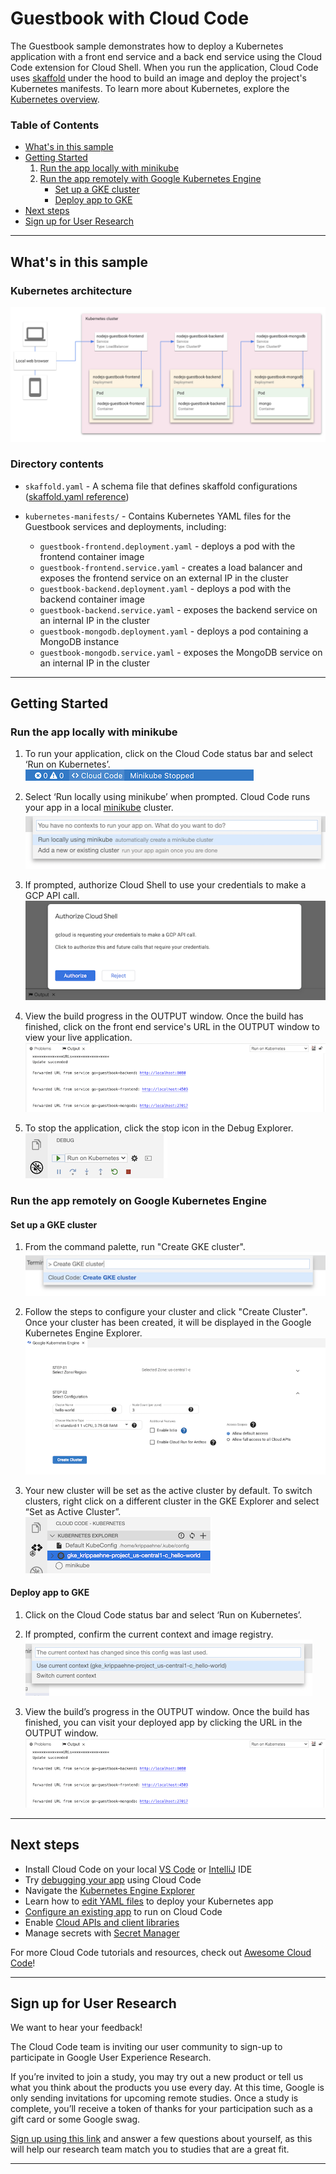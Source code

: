 # Guestbook with Cloud Code

The Guestbook sample demonstrates how to deploy a Kubernetes application with a front end service and a back end service using the Cloud Code extension for Cloud Shell. When you run the application, Cloud Code uses [skaffold](https://skaffold.dev/docs/) under the hood to build an image and deploy the project's Kubernetes manifests. To learn more about Kubernetes, explore the [Kubernetes overview](https://kubernetes.io/docs/concepts/overview/).

### Table of Contents
* [What's in this sample](#whats-in-this-sample)
* [Getting Started](#getting-started)
    1. [Run the app locally with minikube](#run-the-app-locally-with-minikube)
    2. [Run the app remotely with Google Kubernetes Engine](#run-the-app-remotely-with-google-kubernetes-engine)
        * [Set up a GKE cluster](#set-up-a-gke-cluster)
        * [Deploy app to GKE](#deploy-app-to-gke)
* [Next steps](#next-steps)
* [Sign up for User Research](#sign-up-for-user-research)

---
## What's in this sample
### Kubernetes architecture
![Kubernetes Architecture Diagram](../../img/diagram.png)

### Directory contents

- `skaffold.yaml` - A schema file that defines skaffold configurations ([skaffold.yaml reference](https://skaffold.dev/docs/references/yaml/))
- `kubernetes-manifests/` - Contains Kubernetes YAML files for the Guestbook services and deployments, including:

  - `guestbook-frontend.deployment.yaml` - deploys a pod with the frontend container image
  - `guestbook-frontend.service.yaml` - creates a load balancer and exposes the frontend service on an external IP in the cluster
  - `guestbook-backend.deployment.yaml` - deploys a pod with the backend container image
  - `guestbook-backend.service.yaml` - exposes the backend service on an internal IP in the cluster
  - `guestbook-mongodb.deployment.yaml` - deploys a pod containing a MongoDB instance
  - `guestbook-mongodb.service.yaml` - exposes the MongoDB service on an internal IP in the cluster

---
## Getting Started

### Run the app locally with minikube

1. To run your application, click on the Cloud Code status bar and select ‘Run on Kubernetes’.  
![image](./img/status-bar.png)

2. Select ‘Run locally using minikube’ when prompted. Cloud Code runs your app in a local [minikube](https://minikube.sigs.k8s.io/docs/start/) cluster.  
![image](./img/create-k8s-cluster.png)

3. If prompted, authorize Cloud Shell to use your credentials to make a GCP API call.  
![image](./img/authorize-cloud-shell.png)

4. View the build progress in the OUTPUT window. Once the build has finished, click on the front end service's URL in the OUTPUT window to view your live application.  
![image](./img/kubernetes-guestbook-url.png)

5.  To stop the application, click the stop icon in the Debug Explorer.  
![image](./img/debug-explorer.png)

### Run the app remotely on Google Kubernetes Engine

#### Set up a GKE cluster

1. From the command palette, run "Create GKE cluster".  
![image](./img/create-gke-cluster.png)

2. Follow the steps to configure your cluster and click "Create Cluster". Once your cluster has been created, it will be displayed in the Google Kubernetes Engine Explorer.  
![image](./img/gke-cluster-config.png)

3. Your new cluster will be set as the active cluster by default. To switch clusters, right click on a different cluster in the GKE Explorer and select “Set as Active Cluster”.  
![image](./img/kubernetes-explorer-new-cluster.png)

#### Deploy app to GKE

1. Click on the Cloud Code status bar and select ‘Run on Kubernetes’.

2. If prompted, confirm the current context and image registry.  
![image](./img/confirm-current-context.png)

3. View the build’s progress in the OUTPUT window. Once the build has finished, you can visit your deployed app by clicking the URL in the OUTPUT window.  
![image](./img/kubernetes-guestbook-url.png)

---
## Next steps
* Install Cloud Code on your local [VS Code](https://cloud.google.com/code/docs/vscode/install?utm_source=ext&utm_medium=partner&utm_campaign=CDR_kri_gcp_cloudcodereadmes_012521&utm_content=-) or [IntelliJ](https://cloud.google.com/code/docs/intellij/install?utm_source=ext&utm_medium=partner&utm_campaign=CDR_kri_gcp_cloudcodereadmes_012521&utm_content=-) IDE
* Try [debugging your app](https://cloud.google.com/code/docs/vscode/debug?utm_source=ext&utm_medium=partner&utm_campaign=CDR_kri_gcp_cloudcodereadmes_012521&utm_content=-) using Cloud Code
* Navigate the [Kubernetes Engine Explorer](https://cloud.google.com/code/docs/vscode/using-the-gke-explorer?utm_source=ext&utm_medium=partner&utm_campaign=CDR_kri_gcp_cloudcodereadmes_012521&utm_content=-)
* Learn how to [edit YAML files](https://cloud.google.com/code/docs/vscode/yaml-editing?utm_source=ext&utm_medium=partner&utm_campaign=CDR_kri_gcp_cloudcodereadmes_012521&utm_content=-) to deploy your Kubernetes app
* [Configure an existing app](https://cloud.google.com/code/docs/vscode/setting-up-an-existing-app?utm_source=ext&utm_medium=partner&utm_campaign=CDR_kri_gcp_cloudcodereadmes_012521&utm_content=-) to run on Cloud Code
* Enable [Cloud APIs and client libraries](https://cloud.google.com/code/docs/vscode/client-libraries?utm_source=ext&utm_medium=partner&utm_campaign=CDR_kri_gcp_cloudcodereadmes_012521&utm_content=-)
* Manage secrets with [Secret Manager](https://cloud.google.com/code/docs/vscode/secret-manager?utm_source=ext&utm_medium=partner&utm_campaign=CDR_kri_gcp_cloudcodereadmes_012521&utm_content=-)

For more Cloud Code tutorials and resources, check out [Awesome Cloud Code](https://github.com/russwolf/awesome-cloudclode)!

---
## Sign up for User Research

We want to hear your feedback!

The Cloud Code team is inviting our user community to sign-up to participate in Google User Experience Research. 

If you’re invited to join a study, you may try out a new product or tell us what you think about the products you use every day. At this time, Google is only sending invitations for upcoming remote studies. Once a study is complete, you’ll receive a token of thanks for your participation such as a gift card or some Google swag. 

[Sign up using this link](https://google.qualtrics.com/jfe/form/SV_4Me7SiMewdvVYhL?reserved=1&utm_source=In-product&Q_Language=en&utm_medium=own_prd&utm_campaign=Q1&productTag=clou&campaignDate=January2021&referral_code=UXbT481079) and answer a few questions about yourself, as this will help our research team match you to studies that are a great fit.

----
